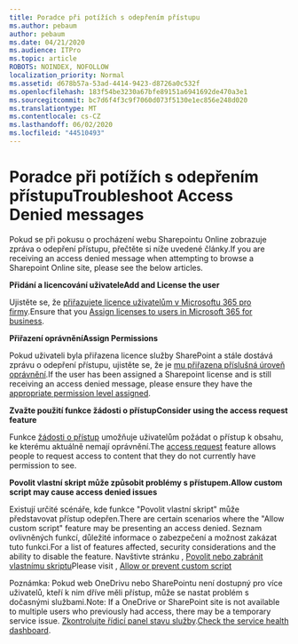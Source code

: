 ```yaml
---
title: Poradce při potížích s odepřením přístupu
ms.author: pebaum
author: pebaum
ms.date: 04/21/2020
ms.audience: ITPro
ms.topic: article
ROBOTS: NOINDEX, NOFOLLOW
localization_priority: Normal
ms.assetid: d678b57a-53ad-4414-9423-d8726a0c532f
ms.openlocfilehash: 183f54be3230a67bfe89151a6941692de470a3e1
ms.sourcegitcommit: bc7d6f4f3c9f7060d073f5130e1ec856e248d020
ms.translationtype: MT
ms.contentlocale: cs-CZ
ms.lasthandoff: 06/02/2020
ms.locfileid: "44510493"
---
```

# <a name="troubleshoot-access-denied-messages"></a><span data-ttu-id="4de6f-102">Poradce při potížích s odepřením přístupu</span><span class="sxs-lookup"><span data-stu-id="4de6f-102">Troubleshoot Access Denied messages</span></span>

<span data-ttu-id="4de6f-103">Pokud se při pokusu o procházení webu Sharepointu Online zobrazuje zpráva o odepření přístupu, přečtěte si níže uvedené články.</span><span class="sxs-lookup"><span data-stu-id="4de6f-103">If you are receiving an access denied message when attempting to browse a Sharepoint Online site, please see the below articles.</span></span>

<span data-ttu-id="4de6f-104">**Přidání a licencování uživatele**</span><span class="sxs-lookup"><span data-stu-id="4de6f-104">**Add and License the user**</span></span>

<span data-ttu-id="4de6f-105">Ujistěte se, že [přiřazujete licence uživatelům v Microsoftu 365 pro firmy](https://docs.microsoft.com/microsoft-365/admin/add-users/add-users).</span><span class="sxs-lookup"><span data-stu-id="4de6f-105">Ensure that you [Assign licenses to users in Microsoft 365 for business](https://docs.microsoft.com/microsoft-365/admin/add-users/add-users).</span></span>

<span data-ttu-id="4de6f-106">**Přiřazení oprávnění**</span><span class="sxs-lookup"><span data-stu-id="4de6f-106">**Assign Permissions**</span></span>

<span data-ttu-id="4de6f-107">Pokud uživateli byla přiřazena licence služby SharePoint a stále dostává zprávu o odepření přístupu, ujistěte se, že je [mu přiřazena příslušná úroveň oprávnění](https://docs.microsoft.com/sharepoint/understanding-permission-levels).</span><span class="sxs-lookup"><span data-stu-id="4de6f-107">If the user has been assigned a Sharepoint license and is still receiving an access denied message, please ensure they have the [appropriate permission level assigned](https://docs.microsoft.com/sharepoint/understanding-permission-levels).</span></span>

<span data-ttu-id="4de6f-108">**Zvažte použití funkce žádosti o přístup**</span><span class="sxs-lookup"><span data-stu-id="4de6f-108">**Consider using the access request feature**</span></span>

<span data-ttu-id="4de6f-109">Funkce [žádosti o přístup](https://support.office.com/article/Set-up-and-manage-access-requests-94B26E0B-2822-49D4-929A-8455698654B3) umožňuje uživatelům požádat o přístup k obsahu, ke kterému aktuálně nemají oprávnění.</span><span class="sxs-lookup"><span data-stu-id="4de6f-109">The [access request](https://support.office.com/article/Set-up-and-manage-access-requests-94B26E0B-2822-49D4-929A-8455698654B3) feature allows people to request access to content that they do not currently have permission to see.</span></span> 

<span data-ttu-id="4de6f-110">**Povolit vlastní skript může způsobit problémy s přístupem.**</span><span class="sxs-lookup"><span data-stu-id="4de6f-110">**Allow custom script may cause access denied issues**</span></span>

<span data-ttu-id="4de6f-111">Existují určité scénáře, kde funkce "Povolit vlastní skript" může představovat přístup odepřen.</span><span class="sxs-lookup"><span data-stu-id="4de6f-111">There are certain scenarios where the "Allow custom script" feature may be presenting an access denied.</span></span> <span data-ttu-id="4de6f-112">Seznam ovlivněných funkcí, důležité informace o zabezpečení a možnost zakázat tuto funkci.</span><span class="sxs-lookup"><span data-stu-id="4de6f-112">For a list of features affected, security considerations and the ability to disable the feature.</span></span> <span data-ttu-id="4de6f-113">Navštivte stránku , [Povolit nebo zabránit vlastnímu skriptu](https://docs.microsoft.com/sharepoint/allow-or-prevent-custom-script)</span><span class="sxs-lookup"><span data-stu-id="4de6f-113">Please visit , [Allow or prevent custom script](https://docs.microsoft.com/sharepoint/allow-or-prevent-custom-script)</span></span>

<span data-ttu-id="4de6f-114">Poznámka: Pokud web OneDrivu nebo SharePointu není dostupný pro více uživatelů, kteří k nim dříve měli přístup, může se nastat problém s dočasnými službami.</span><span class="sxs-lookup"><span data-stu-id="4de6f-114">Note: If a OneDrive or SharePoint site is not available to multiple users who previously had access, there may be a temporary service issue.</span></span> <span data-ttu-id="4de6f-115">[Zkontrolujte řídicí panel stavu služby](https://portal.office.com/adminportal/home#/servicehealth).</span><span class="sxs-lookup"><span data-stu-id="4de6f-115">[Check the service health dashboard](https://portal.office.com/adminportal/home#/servicehealth).</span></span>


  


